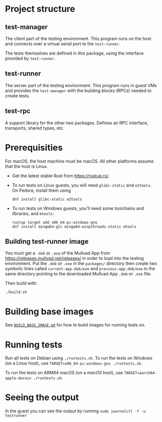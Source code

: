 # Project structure

## test-manager

The client part of the testing environment. This program runs on the host and connects over a
virtual serial port to the `test-runner`.

The tests themselves are defined in this package, using the interface provided by `test-runner`.

## test-runner

The server part of the testing environment. This program runs in guest VMs and provides the
`test-manager` with the building blocks (RPCs) needed to create tests.

## test-rpc

A support library for the other two packages. Defines an RPC interface, transports, shared types,
etc.

# Prerequisities

For macOS, the host machine must be macOS. All other platforms assume that the host is Linux.

* Get the latest stable Rust from https://rustup.rs/.

* To run tests on Linux guests, you will need `glibc-static` and `e2tools`. On Fedora, install them
  using

    ```
    dnf install glibc-static e2tools
    ```

* To run tests on Windows guests, you'll need some toolchains and libraries, and `mtools`:

    ```
    rustup target add x86_64-pc-windows-gnu
    dnf install mingw64-gcc mingw64-winpthreads-static mtools
    ```

## Building test-runner image

You must get a `.deb` or `.exe` of the Mullvad App from https://releases.mullvad.net/releases/ in
order to load into the testing environment.
Put the `.deb` or `.exe` in the `packages/` directory then create two symbolic links called
`current-app.deb/exe` and `previous-app.deb/exe` in the same directory pointing to the downloaded
Mullvad App `.deb` or `.exe` file.

Then build with:
```
./build.sh
```

# Building base images

See [`BUILD_BASE_IMAGE.md`](./BUILD_BASE_IMAGE.md) for how to build images for running tests on.

# Running tests
Run all tests on Debian using `./runtests.sh`. To run the tests on Windows (on a Linux host), use
`TARGET=x86_64-pc-windows-gnu ./runtests.sh`.

To run the tests on ARM64 macOS (on a *macOS* host), use
`TARGET=aarch64-apple-darwin ./runtests.sh`.

# Seeing the output
In the guest you can see the output by running `sudo journalctl -f -u testrunner`
